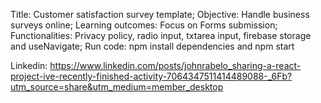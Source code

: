 Title:  Customer satisfaction survey template;
Objective: Handle business surveys online;
Learning outcomes: Focus on Forms submission;
Functionalities: Privacy policy, radio input, txtarea input, firebase storage and useNavigate;
Run code: npm install dependencies and npm start

Linkedin: https://www.linkedin.com/posts/johnrabelo_sharing-a-react-project-ive-recently-finished-activity-7064347511414489088-_6Fb?utm_source=share&utm_medium=member_desktop

